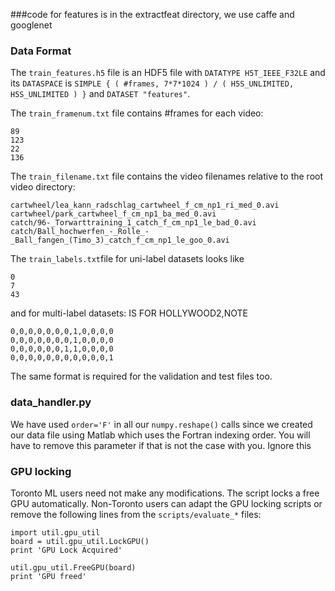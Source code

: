 ###code for features is in the extractfeat directory, we use caffe and googlenet
### Data Format
The `train_features.h5` file is an HDF5 file with `DATATYPE H5T_IEEE_F32LE` and its `DATASPACE` is `SIMPLE { ( #frames, 7*7*1024 ) / ( H5S_UNLIMITED, H5S_UNLIMITED ) }` and `DATASET "features"`.

The `train_framenum.txt` file contains #frames for each video:
```
89
123
22
136
```

The `train_filename.txt` file contains the video filenames relative to the root video directory:
```
cartwheel/lea_kann_radschlag_cartwheel_f_cm_np1_ri_med_0.avi
cartwheel/park_cartwheel_f_cm_np1_ba_med_0.avi
catch/96-_Torwarttraining_1_catch_f_cm_np1_le_bad_0.avi
catch/Ball_hochwerfen_-_Rolle_-_Ball_fangen_(Timo_3)_catch_f_cm_np1_le_goo_0.avi
```

The `train_labels.txt`file for uni-label datasets looks like
```
0
7
43
```
and for multi-label datasets:   IS FOR HOLLYWOOD2,NOTE
```
0,0,0,0,0,0,0,1,0,0,0,0
0,0,0,0,0,0,0,1,0,0,0,0
0,0,0,0,0,0,1,1,0,0,0,0
0,0,0,0,0,0,0,0,0,0,0,1
```
The same format is required for the validation and test files too.

### data_handler.py
We have used `order='F'` in all our `numpy.reshape()` calls since we created our data file using Matlab which uses the Fortran indexing order.
You will have to remove this parameter if that is not the case with you.
Ignore this

### GPU locking
Toronto ML users need not make any modifications. The script locks a free GPU automatically.
Non-Toronto users can adapt the GPU locking scripts or remove the following lines from the `scripts/evaluate_*` files:
```
import util.gpu_util
board = util.gpu_util.LockGPU()
print 'GPU Lock Acquired'

util.gpu_util.FreeGPU(board)
print 'GPU freed'
```
